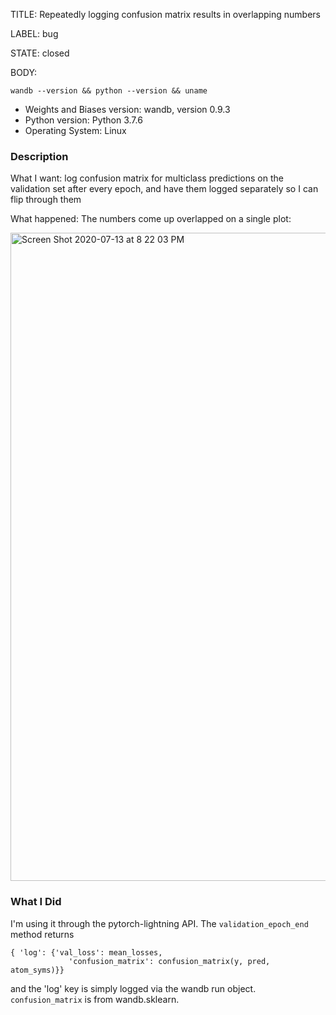 TITLE:
Repeatedly logging confusion matrix results in overlapping numbers

LABEL:
bug

STATE:
closed

BODY:

`wandb --version && python --version && uname`

* Weights and Biases version: wandb, version 0.9.3
* Python version: Python 3.7.6
* Operating System: Linux

### Description

What I want: log confusion matrix for multiclass predictions on the validation set after every epoch, and have them logged separately so I can flip through them

What happened: The numbers come up overlapped on a single plot:

<img width="1037" alt="Screen Shot 2020-07-13 at 8 22 03 PM" src="https://user-images.githubusercontent.com/302945/87299187-85b78180-c546-11ea-9e84-91af45154e7c.png">


### What I Did

I'm using it through the pytorch-lightning API. The `validation_epoch_end` method returns 

```
{ 'log': {'val_loss': mean_losses,
             'confusion_matrix': confusion_matrix(y, pred, atom_syms)}}
```

and the 'log' key is simply logged via the wandb run object. `confusion_matrix` is from wandb.sklearn.



